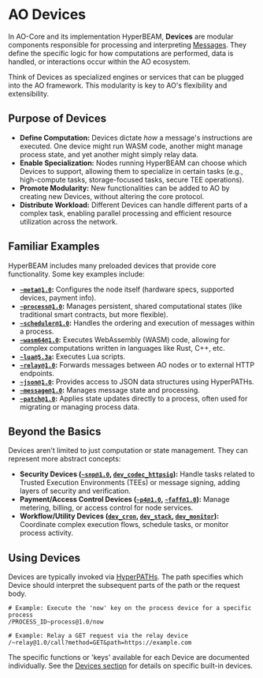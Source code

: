 # AO Devices

In AO-Core and its implementation HyperBEAM, **Devices** are modular components responsible for processing and interpreting [Messages](./what-is-ao-core.md#messages). They define the specific logic for how computations are performed, data is handled, or interactions occur within the AO ecosystem.

Think of Devices as specialized engines or services that can be plugged into the AO framework. This modularity is key to AO's flexibility and extensibility.

## Purpose of Devices

*   **Define Computation:** Devices dictate *how* a message's instructions are executed. One device might run WASM code, another might manage process state, and yet another might simply relay data.
*   **Enable Specialization:** Nodes running HyperBEAM can choose which Devices to support, allowing them to specialize in certain tasks (e.g., high-compute tasks, storage-focused tasks, secure TEE operations).
*   **Promote Modularity:** New functionalities can be added to AO by creating new Devices, without altering the core protocol.
*   **Distribute Workload:** Different Devices can handle different parts of a complex task, enabling parallel processing and efficient resource utilization across the network.

## Familiar Examples

HyperBEAM includes many preloaded devices that provide core functionality. Some key examples include:

*   **[`~meta@1.0`](../devices/meta-at-1-0.md):** Configures the node itself (hardware specs, supported devices, payment info).
*   **[`~process@1.0`](../devices/process-at-1-0.md):** Manages persistent, shared computational states (like traditional smart contracts, but more flexible).
*   **[`~scheduler@1.0`](../devices/scheduler-at-1-0.md):** Handles the ordering and execution of messages within a process.
*   **[`~wasm64@1.0`](../devices/wasm64-at-1-0.md):** Executes WebAssembly (WASM) code, allowing for complex computations written in languages like Rust, C++, etc.
*   **[`~lua@5.3a`](../devices/lua-at-5-3a.md):** Executes Lua scripts.
*   **[`~relay@1.0`](../devices/relay-at-1-0.md):** Forwards messages between AO nodes or to external HTTP endpoints.
*   **[`~json@1.0`](../devices/json-at-1-0.md):** Provides access to JSON data structures using HyperPATHs.
*   **[`~message@1.0`](../devices/message-at-1-0.md):** Manages message state and processing.
*   **[`~patch@1.0`](../guides/exposing-process-state.md):** Applies state updates directly to a process, often used for migrating or managing process data.

## Beyond the Basics

Devices aren't limited to just computation or state management. They can represent more abstract concepts:

*   **Security Devices ([`~snp@1.0`](../resources/source-code/dev_snp.md), [`dev_codec_httpsig`](../resources/source-code/dev_codec_httpsig.md)):** Handle tasks related to Trusted Execution Environments (TEEs) or message signing, adding layers of security and verification.
*   **Payment/Access Control Devices ([`~p4@1.0`](../resources/source-code/dev_p4.md), [`~faff@1.0`](../resources/source-code/dev_faff.md)):** Manage metering, billing, or access control for node services.
*   **Workflow/Utility Devices ([`dev_cron`](../resources/source-code/dev_cron.md), [`dev_stack`](../resources/source-code/dev_stack.md), [`dev_monitor`](../resources/source-code/dev_monitor.md)):** Coordinate complex execution flows, schedule tasks, or monitor process activity.

## Using Devices

Devices are typically invoked via [HyperPATHs](./pathing-in-ao-core.md). The path specifies which Device should interpret the subsequent parts of the path or the request body.

```
# Example: Execute the 'now' key on the process device for a specific process
/PROCESS_ID~process@1.0/now

# Example: Relay a GET request via the relay device
/~relay@1.0/call?method=GET&path=https://example.com
```

The specific functions or 'keys' available for each Device are documented individually. See the [Devices section](../devices/index.md) for details on specific built-in devices. 